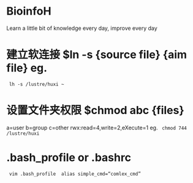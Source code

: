 # BioinfoH
Learn a little bit of knowledge every day, improve every day

# 建立软连接 $ln -s {source file} {aim file} eg.
` 
lh -s /lustre/huxi ~ 
`

# 设置文件夹权限 $chmod abc {files}
a=user b=group c=other
rwx:read=4,write=2,eXecute=1 eg.
` 
chmod 744 /lustre/huxi 
`


# .bash_profile or .bashrc
` 
vim .bash_profile 
alias simple_cmd=“comlex_cmd” 
`

#
